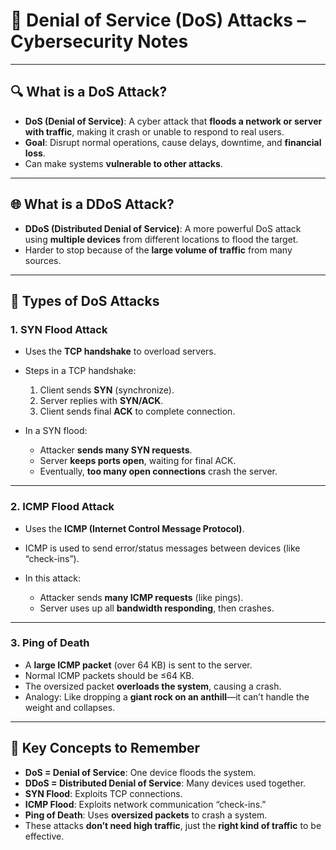# 🚫 Denial of Service (DoS) Attacks – Cybersecurity Notes

---

## 🔍 What is a DoS Attack?

* **DoS (Denial of Service)**: A cyber attack that **floods a network or server with traffic**, making it crash or unable to respond to real users.
* **Goal**: Disrupt normal operations, cause delays, downtime, and **financial loss**.
* Can make systems **vulnerable to other attacks**.

---

## 🌐 What is a DDoS Attack?

* **DDoS (Distributed Denial of Service)**: A more powerful DoS attack using **multiple devices** from different locations to flood the target.
* Harder to stop because of the **large volume of traffic** from many sources.

---

## 📶 Types of DoS Attacks

### 1. **SYN Flood Attack**

* Uses the **TCP handshake** to overload servers.
* Steps in a TCP handshake:

  1. Client sends **SYN** (synchronize).
  2. Server replies with **SYN/ACK**.
  3. Client sends final **ACK** to complete connection.
* In a SYN flood:

  * Attacker **sends many SYN requests**.
  * Server **keeps ports open**, waiting for final ACK.
  * Eventually, **too many open connections** crash the server.

---

### 2. **ICMP Flood Attack**

* Uses the **ICMP (Internet Control Message Protocol)**.
* ICMP is used to send error/status messages between devices (like “check-ins”).
* In this attack:

  * Attacker sends **many ICMP requests** (like pings).
  * Server uses up all **bandwidth responding**, then crashes.

---

### 3. **Ping of Death**

* A **large ICMP packet** (over 64 KB) is sent to the server.
* Normal ICMP packets should be ≤64 KB.
* The oversized packet **overloads the system**, causing a crash.
* Analogy: Like dropping a **giant rock on an anthill**—it can’t handle the weight and collapses.

---

## 🧠 Key Concepts to Remember

* **DoS = Denial of Service**: One device floods the system.
* **DDoS = Distributed Denial of Service**: Many devices used together.
* **SYN Flood**: Exploits TCP connections.
* **ICMP Flood**: Exploits network communication “check-ins.”
* **Ping of Death**: Uses **oversized packets** to crash a system.
* These attacks **don’t need high traffic**, just the **right kind of traffic** to be effective.
